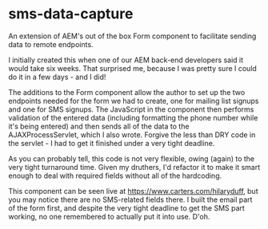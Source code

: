 # sms-data-capture
An extension of AEM's out of the box Form component to facilitate sending data to remote endpoints.

I initially created this when one of our AEM back-end developers said it would take six weeks. That surprised me, because I was pretty sure I could do it in a few days - and I did!

The additions to the Form component allow the author to set up the two endpoints needed for the form we had to create, one for mailing list signups and one for SMS signups. The JavaScript in the component then performs validation of the entered data (including formatting the phone number while it's being entered) and then sends all of the data to the AJAXProcessServlet, which I also wrote. Forgive the less than DRY code in the servlet - I had to get it finished under a very tight deadline.

As you can probably tell, this code is not very flexible, owing (again) to the very tight turnaround time. Given my druthers, I'd refactor it to make it smart enough to deal with required fields without all of the hardcoding.

This component can be seen live at https://www.carters.com/hilaryduff, but you may notice there are no SMS-related fields there. I built the email part of the form first, and despite the very tight deadline to get the SMS part working, no one remembered to actually put it into use. D'oh.

